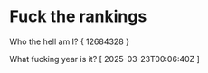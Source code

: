 # Fuck the rankings

Who the hell am I?
{ 12684328 }

What fucking year is it?
[ 2025-03-23T00:06:40Z ]
